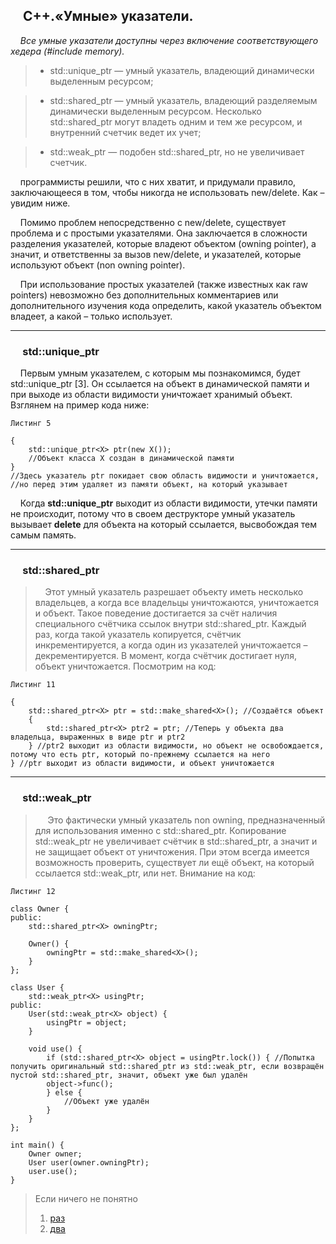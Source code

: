 ## &nbsp;&nbsp;&nbsp;&nbsp;C++.«Умные» указатели.
&nbsp;&nbsp;&nbsp;&nbsp;*Все умные указатели доступны через включение соответствующего хедера (#include memory).*
> + std::unique_ptr — умный указатель, владеющий динамически выделенным ресурсом;  

> + std::shared_ptr — умный указатель, владеющий разделяемым динамически выделенным ресурсом. Несколько std::shared_ptr могут владеть одним и тем же ресурсом, и внутренний счетчик ведет их учет;  
 
> + std::weak_ptr — подобен std::shared_ptr, но не увеличивает счетчик.  

&nbsp;&nbsp;&nbsp;&nbsp;программисты решили, что с них хватит, и придумали правило, заключающееся в том, чтобы никогда не использовать new/delete. Как – увидим ниже.  

&nbsp;&nbsp;&nbsp;&nbsp;Помимо проблем непосредственно с new/delete, существует проблема и с простыми указателями. Она заключается в сложности разделения указателей, которые владеют объектом (owning pointer), а значит, и ответственны за вызов new/delete, и указателей, которые используют объект (non owning pointer).  

&nbsp;&nbsp;&nbsp;&nbsp;При использование простых указателей (также известных как raw pointers) невозможно без дополнительных комментариев или дополнительного изучения кода определить, какой указатель объектом владеет, а какой – только использует.  

---

### &nbsp;&nbsp;&nbsp;&nbsp; std::unique_ptr

&nbsp;&nbsp;&nbsp;&nbsp;Первым умным указателем, с которым мы познакомимся, будет std::unique_ptr [3]. Он ссылается на объект в динамической памяти и при выходе из области видимости уничтожает хранимый объект. Взглянем на пример кода ниже:
```
Листинг 5
        
{
    std::unique_ptr<X> ptr(new X()); 
    //Объект класса X создан в динамической памяти
} 
//Здесь указатель ptr покидает свою область видимости и уничтожается, 
//но перед этим удаляет из памяти объект, на который указывает
```

&nbsp;&nbsp;&nbsp;&nbsp;Когда **std::unique_ptr** выходит из области видимости, утечки памяти не происходит, потому что в своем деструкторе умный указатель вызывает **delete** для объекта на который ссылается, высвобождая тем самым память.

---

### &nbsp;&nbsp;&nbsp;&nbsp; std::shared_ptr

>&nbsp;&nbsp;&nbsp;&nbsp;Этот умный указатель разрешает объекту иметь несколько владельцев, а когда все владельцы уничтожаются, уничтожается и объект. Такое поведение достигается за счёт наличия специального счётчика ссылок внутри std::shared_ptr. Каждый раз, когда такой указатель копируется, счётчик инкрементируется, а когда один из указателей уничтожается – декрементируется. В момент, когда счётчик достигает нуля, объект уничтожается. Посмотрим на код:
```
Листинг 11
        
{
    std::shared_ptr<X> ptr = std::make_shared<X>(); //Создаётся объект
    {
        std::shared_ptr<X> ptr2 = ptr; //Теперь у объекта два владельца, выраженных в виде ptr и ptr2
    } //ptr2 выходит из области видимости, но объект не освобождается, потому что есть ptr, который по-прежнему ссылается на него
} //ptr выходит из области видимости, и объект уничтожается
```

---

### &nbsp;&nbsp;&nbsp;&nbsp; std::weak_ptr


>&nbsp;&nbsp;&nbsp;&nbsp; Это фактически умный указатель non owning, предназначенный для использования именно с std::shared_ptr. Копирование std::weak_ptr не увеличивает счётчик в std::shared_ptr, а значит и не защищает объект от уничтожения. При этом всегда имеется возможность проверить, существует ли ещё объект, на который ссылается std::weak_ptr, или нет. Внимание на код:
```
Листинг 12
        
class Owner {
public:
    std::shared_ptr<X> owningPtr;

    Owner() {
        owningPtr = std::make_shared<X>();
    }
};

class User {
    std::weak_ptr<X> usingPtr;
public:
    User(std::weak_ptr<X> object) {
        usingPtr = object;
    }

    void use() {
        if (std::shared_ptr<X> object = usingPtr.lock()) { //Попытка получить оригинальный std::shared_ptr из std::weak_ptr, если возвращён пустой std::shared_ptr, значит, объект уже был удалён
	    object->func();
        } else {
            //Объект уже удалён
        }
    }
};

int main() {
    Owner owner;
    User user(owner.owningPtr);
    user.use();
}
```
>Если ничего не понятно  
>1. [раз](https://codelessons.ru/cplusplus/map-v-c-chto-eto-i-kak-s-etim-rabotat.html)  
>2. [два](https://habr.com/ru/company/piter/blog/706866/)  
